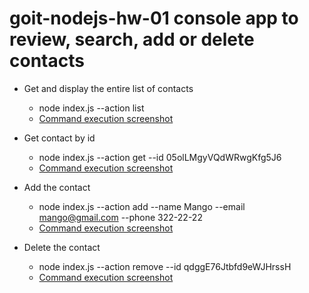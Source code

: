 # goit-nodejs-hw-01 console app to review, search, add or delete contacts

- Get and display the entire list of contacts 
  - node index.js --action list
  - [Command execution screenshot](https://monosnap.com/file/mAW4ZapheKIR8xwQTjQdkR9bjIPFlH)

- Get contact by id
  - node index.js --action get --id 05olLMgyVQdWRwgKfg5J6
  - [Command execution screenshot](https://monosnap.com/file/zRF3id7veaW8phb6o5lqw9c5pkNqF5)

- Add the contact
  - node index.js --action add --name Mango --email mango@gmail.com --phone 322-22-22
  - [Command execution screenshot](https://monosnap.com/file/1R0VKxBI6BTXnNCOKmGLuZyYkVbiIH)

- Delete the contact
  - node index.js --action remove --id qdggE76Jtbfd9eWJHrssH
  - [Command execution screenshot](https://monosnap.com/file/O4a7ZtYVUGe66TPOJI9HklJtLTCIX9)
